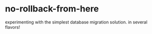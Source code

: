 # no-rollback-from-here
experimenting with the simplest database migration solution. in several flavors!
